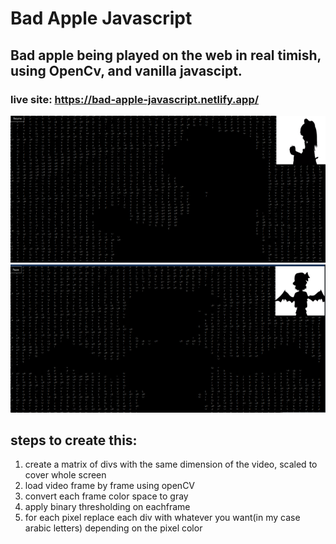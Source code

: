 # Bad Apple Javascript

## Bad apple being played on the web in real timish, using OpenCv, and vanilla javascipt.
### live site: https://bad-apple-javascript.netlify.app/
<div text-align="center">
<img src="screenshots/i1.png">
<img src="screenshots/i2.png">
</div>

## steps to create this:

<ol>
<li>create a matrix of divs with the same dimension of the video, scaled to cover whole screen</li>
<li>load video frame by frame using openCV</li>
<li>convert each frame color space to gray</li>
<li>apply binary thresholding on eachframe</li>
<li>for each pixel replace each div with whatever you want(in my case arabic letters) depending on the pixel color</li>
<ol>
